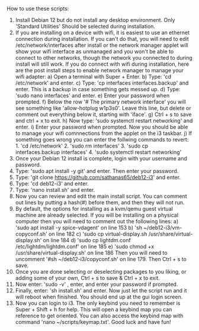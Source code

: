 How to use these scripts:

1. Install Debian 12 but do not install any desktop environment. Only 'Standard Utilities' Should be selected during installation.
2. If you are installing on a device with wifi, it is easiest to use an ethernet connection during installation. 
   If you can't do that, you will need to edit /etc/network/interfaces after install or the network manager applet will show your
   wifi interface as unmanaged and you won't be able to connect to other networks, though the network you connected to during install
   will still work. If you do connect with wifi during installation, here are the post install steps to enable network manager to manage
   your wifi adapter:
     a) Open a terminal with Super + Enter.
     b) Type: 'cd /etc/network' and enter.
     c) Type: 'cp interfaces interfaces.backup' and enter. This is a backup in case something gets messed up.
     d) Type: 'sudo nano interfaces' and enter.
     e) Enter your password when prompted.
     f) Below the row '# The primary network interface' you will see something like 'allow-hotplug w1p3s0'. Leave this line, but delete
        or comment out everything below it, starting with 'iface'.
     g) Ctrl + s to save and ctrl + x to exit.
     h) Now type: 'sudo systemctl restart networking' and enter.
     i) Enter your password when prompted. Now you should be able to manage your wifi comnnections from the applet on the i3 taskbar.
     j) If something goes wrong you can enter the follwing commands to revert:
         1. 'cd /etc/network'
         2. 'sudo rm interfaces'
         3. 'sudo cp interfaces.backup interfaces'
         4. 'sudo systemctl restart networking'
3. Once your Debian 12 install is complete, login with your username and password.
4. Type: 'sudo apt install -y git' and enter. Then enter your password.
5. Type: 'git clone https://github.com/sathanas65/deb12-i3' and enter.
6. Type: 'cd deb12-i3' and enter.
7. Type: 'nano install.sh' and enter.
8. Now you can review and edit the main install script. You can comment out lines by putting a hash(#) before them, and then they will not run.
9. By default, the options for installing as a kvm/qemu guest virtual machine are already selected. If you will be installing on a physical computer
    then you will need to comment out the following lines:
    a) 'sudo apt install -y spice-vdagent' on line 153
    b) 'sh ~/deb12-i3/vm-copyconf.sh' on line 182
    c) 'sudo cp virtual-display.sh /usr/share/virtual-display.sh' on line 184
    d) 'sudo cp lightdm.conf /etc/lightdm/lightdm.conf' on line 185
    e) 'sudo chmod +x /usr/share/virtual-display.sh' on line 186
    Then you will need to uncomment '#sh ~/deb12-i3/copyconf.sh' on line 179. Then Ctrl + s to save.
10. Once you are done selecting or deselecting packages to you liking, or adding some of your own, Ctrl + s to save & Ctrl + x to exit.
11. Now enter: 'sudo -v' , enter, and enter your password if prompted.
12. Finally, enter: 'sh install.sh' and enter. Now just let the script run and it will reboot when finished. You should end up at the gui login screen.
13. Now you can login to i3. The only keybind you need to remember is Super + Shift + h for help. This will open a keybind map you can reference to
    get oriented. You can also access the keybind map with command 'nano ~/scripts/keymap.txt'. Good luck and have fun!
